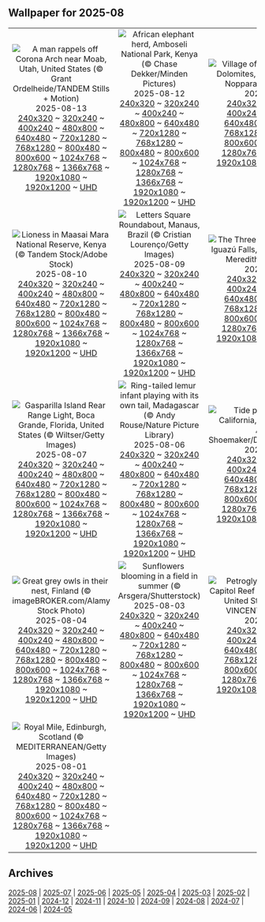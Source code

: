## Wallpaper for 2025-08
|      |      |      |
| :----: | :----: | :----: |
|![A man rappels off Corona Arch near Moab, Utah, United States (© Grant Ordelheide/TANDEM Stills + Motion)](https://www.bing.com/th?id=OHR.CoronaArch_ROW4754489590_320x240.jpg)<br />2025-08-13<br />[240x320](https://www.bing.com/th?id=OHR.CoronaArch_ROW4754489590_240x320.jpg) ~ [320x240](https://www.bing.com/th?id=OHR.CoronaArch_ROW4754489590_320x240.jpg) ~ [400x240](https://www.bing.com/th?id=OHR.CoronaArch_ROW4754489590_400x240.jpg) ~ [480x800](https://www.bing.com/th?id=OHR.CoronaArch_ROW4754489590_480x800.jpg) ~ [640x480](https://www.bing.com/th?id=OHR.CoronaArch_ROW4754489590_640x480.jpg) ~ [720x1280](https://www.bing.com/th?id=OHR.CoronaArch_ROW4754489590_720x1280.jpg) ~ [768x1280](https://www.bing.com/th?id=OHR.CoronaArch_ROW4754489590_768x1280.jpg) ~ [800x480](https://www.bing.com/th?id=OHR.CoronaArch_ROW4754489590_800x480.jpg) ~ [800x600](https://www.bing.com/th?id=OHR.CoronaArch_ROW4754489590_800x600.jpg) ~ [1024x768](https://www.bing.com/th?id=OHR.CoronaArch_ROW4754489590_1024x768.jpg) ~ [1280x768](https://www.bing.com/th?id=OHR.CoronaArch_ROW4754489590_1280x768.jpg) ~ [1366x768](https://www.bing.com/th?id=OHR.CoronaArch_ROW4754489590_1366x768.jpg) ~ [1920x1080](https://www.bing.com/th?id=OHR.CoronaArch_ROW4754489590_1920x1080.jpg) ~ [1920x1200](https://www.bing.com/th?id=OHR.CoronaArch_ROW4754489590_1920x1200.jpg) ~ [UHD](https://www.bing.com/th?id=OHR.CoronaArch_ROW4754489590_UHD.jpg)|![African elephant herd, Amboseli National Park, Kenya (© Chase Dekker/Minden Pictures)](https://www.bing.com/th?id=OHR.KenyaElephants_ROW4632844635_320x240.jpg)<br />2025-08-12<br />[240x320](https://www.bing.com/th?id=OHR.KenyaElephants_ROW4632844635_240x320.jpg) ~ [320x240](https://www.bing.com/th?id=OHR.KenyaElephants_ROW4632844635_320x240.jpg) ~ [400x240](https://www.bing.com/th?id=OHR.KenyaElephants_ROW4632844635_400x240.jpg) ~ [480x800](https://www.bing.com/th?id=OHR.KenyaElephants_ROW4632844635_480x800.jpg) ~ [640x480](https://www.bing.com/th?id=OHR.KenyaElephants_ROW4632844635_640x480.jpg) ~ [720x1280](https://www.bing.com/th?id=OHR.KenyaElephants_ROW4632844635_720x1280.jpg) ~ [768x1280](https://www.bing.com/th?id=OHR.KenyaElephants_ROW4632844635_768x1280.jpg) ~ [800x480](https://www.bing.com/th?id=OHR.KenyaElephants_ROW4632844635_800x480.jpg) ~ [800x600](https://www.bing.com/th?id=OHR.KenyaElephants_ROW4632844635_800x600.jpg) ~ [1024x768](https://www.bing.com/th?id=OHR.KenyaElephants_ROW4632844635_1024x768.jpg) ~ [1280x768](https://www.bing.com/th?id=OHR.KenyaElephants_ROW4632844635_1280x768.jpg) ~ [1366x768](https://www.bing.com/th?id=OHR.KenyaElephants_ROW4632844635_1366x768.jpg) ~ [1920x1080](https://www.bing.com/th?id=OHR.KenyaElephants_ROW4632844635_1920x1080.jpg) ~ [1920x1200](https://www.bing.com/th?id=OHR.KenyaElephants_ROW4632844635_1920x1200.jpg) ~ [UHD](https://www.bing.com/th?id=OHR.KenyaElephants_ROW4632844635_UHD.jpg)|![Village of Santa Maddalena, Dolomites, Italy (© Sakrapee Nopparat/Getty Images)](https://www.bing.com/th?id=OHR.SantaMaddalena_ROW4509037757_320x240.jpg)<br />2025-08-11<br />[240x320](https://www.bing.com/th?id=OHR.SantaMaddalena_ROW4509037757_240x320.jpg) ~ [320x240](https://www.bing.com/th?id=OHR.SantaMaddalena_ROW4509037757_320x240.jpg) ~ [400x240](https://www.bing.com/th?id=OHR.SantaMaddalena_ROW4509037757_400x240.jpg) ~ [480x800](https://www.bing.com/th?id=OHR.SantaMaddalena_ROW4509037757_480x800.jpg) ~ [640x480](https://www.bing.com/th?id=OHR.SantaMaddalena_ROW4509037757_640x480.jpg) ~ [720x1280](https://www.bing.com/th?id=OHR.SantaMaddalena_ROW4509037757_720x1280.jpg) ~ [768x1280](https://www.bing.com/th?id=OHR.SantaMaddalena_ROW4509037757_768x1280.jpg) ~ [800x480](https://www.bing.com/th?id=OHR.SantaMaddalena_ROW4509037757_800x480.jpg) ~ [800x600](https://www.bing.com/th?id=OHR.SantaMaddalena_ROW4509037757_800x600.jpg) ~ [1024x768](https://www.bing.com/th?id=OHR.SantaMaddalena_ROW4509037757_1024x768.jpg) ~ [1280x768](https://www.bing.com/th?id=OHR.SantaMaddalena_ROW4509037757_1280x768.jpg) ~ [1366x768](https://www.bing.com/th?id=OHR.SantaMaddalena_ROW4509037757_1366x768.jpg) ~ [1920x1080](https://www.bing.com/th?id=OHR.SantaMaddalena_ROW4509037757_1920x1080.jpg) ~ [1920x1200](https://www.bing.com/th?id=OHR.SantaMaddalena_ROW4509037757_1920x1200.jpg) ~ [UHD](https://www.bing.com/th?id=OHR.SantaMaddalena_ROW4509037757_UHD.jpg)|
|![Lioness in Maasai Mara National Reserve, Kenya (© Tandem Stock/Adobe Stock)](https://www.bing.com/th?id=OHR.LionessKenya_ROW4235545619_320x240.jpg)<br />2025-08-10<br />[240x320](https://www.bing.com/th?id=OHR.LionessKenya_ROW4235545619_240x320.jpg) ~ [320x240](https://www.bing.com/th?id=OHR.LionessKenya_ROW4235545619_320x240.jpg) ~ [400x240](https://www.bing.com/th?id=OHR.LionessKenya_ROW4235545619_400x240.jpg) ~ [480x800](https://www.bing.com/th?id=OHR.LionessKenya_ROW4235545619_480x800.jpg) ~ [640x480](https://www.bing.com/th?id=OHR.LionessKenya_ROW4235545619_640x480.jpg) ~ [720x1280](https://www.bing.com/th?id=OHR.LionessKenya_ROW4235545619_720x1280.jpg) ~ [768x1280](https://www.bing.com/th?id=OHR.LionessKenya_ROW4235545619_768x1280.jpg) ~ [800x480](https://www.bing.com/th?id=OHR.LionessKenya_ROW4235545619_800x480.jpg) ~ [800x600](https://www.bing.com/th?id=OHR.LionessKenya_ROW4235545619_800x600.jpg) ~ [1024x768](https://www.bing.com/th?id=OHR.LionessKenya_ROW4235545619_1024x768.jpg) ~ [1280x768](https://www.bing.com/th?id=OHR.LionessKenya_ROW4235545619_1280x768.jpg) ~ [1366x768](https://www.bing.com/th?id=OHR.LionessKenya_ROW4235545619_1366x768.jpg) ~ [1920x1080](https://www.bing.com/th?id=OHR.LionessKenya_ROW4235545619_1920x1080.jpg) ~ [1920x1200](https://www.bing.com/th?id=OHR.LionessKenya_ROW4235545619_1920x1200.jpg) ~ [UHD](https://www.bing.com/th?id=OHR.LionessKenya_ROW4235545619_UHD.jpg)|![Letters Square Roundabout, Manaus, Brazil (© Cristian Lourenço/Getty Images)](https://www.bing.com/th?id=OHR.RotatoriaLetras_ROW3601160329_320x240.jpg)<br />2025-08-09<br />[240x320](https://www.bing.com/th?id=OHR.RotatoriaLetras_ROW3601160329_240x320.jpg) ~ [320x240](https://www.bing.com/th?id=OHR.RotatoriaLetras_ROW3601160329_320x240.jpg) ~ [400x240](https://www.bing.com/th?id=OHR.RotatoriaLetras_ROW3601160329_400x240.jpg) ~ [480x800](https://www.bing.com/th?id=OHR.RotatoriaLetras_ROW3601160329_480x800.jpg) ~ [640x480](https://www.bing.com/th?id=OHR.RotatoriaLetras_ROW3601160329_640x480.jpg) ~ [720x1280](https://www.bing.com/th?id=OHR.RotatoriaLetras_ROW3601160329_720x1280.jpg) ~ [768x1280](https://www.bing.com/th?id=OHR.RotatoriaLetras_ROW3601160329_768x1280.jpg) ~ [800x480](https://www.bing.com/th?id=OHR.RotatoriaLetras_ROW3601160329_800x480.jpg) ~ [800x600](https://www.bing.com/th?id=OHR.RotatoriaLetras_ROW3601160329_800x600.jpg) ~ [1024x768](https://www.bing.com/th?id=OHR.RotatoriaLetras_ROW3601160329_1024x768.jpg) ~ [1280x768](https://www.bing.com/th?id=OHR.RotatoriaLetras_ROW3601160329_1280x768.jpg) ~ [1366x768](https://www.bing.com/th?id=OHR.RotatoriaLetras_ROW3601160329_1366x768.jpg) ~ [1920x1080](https://www.bing.com/th?id=OHR.RotatoriaLetras_ROW3601160329_1920x1080.jpg) ~ [1920x1200](https://www.bing.com/th?id=OHR.RotatoriaLetras_ROW3601160329_1920x1200.jpg) ~ [UHD](https://www.bing.com/th?id=OHR.RotatoriaLetras_ROW3601160329_UHD.jpg)|![The Three Musketeers Falls at Iguazú Falls, Argentina (© Mark Meredith/Getty Images)](https://www.bing.com/th?id=OHR.IguazuArgentina_ROW3437451352_320x240.jpg)<br />2025-08-08<br />[240x320](https://www.bing.com/th?id=OHR.IguazuArgentina_ROW3437451352_240x320.jpg) ~ [320x240](https://www.bing.com/th?id=OHR.IguazuArgentina_ROW3437451352_320x240.jpg) ~ [400x240](https://www.bing.com/th?id=OHR.IguazuArgentina_ROW3437451352_400x240.jpg) ~ [480x800](https://www.bing.com/th?id=OHR.IguazuArgentina_ROW3437451352_480x800.jpg) ~ [640x480](https://www.bing.com/th?id=OHR.IguazuArgentina_ROW3437451352_640x480.jpg) ~ [720x1280](https://www.bing.com/th?id=OHR.IguazuArgentina_ROW3437451352_720x1280.jpg) ~ [768x1280](https://www.bing.com/th?id=OHR.IguazuArgentina_ROW3437451352_768x1280.jpg) ~ [800x480](https://www.bing.com/th?id=OHR.IguazuArgentina_ROW3437451352_800x480.jpg) ~ [800x600](https://www.bing.com/th?id=OHR.IguazuArgentina_ROW3437451352_800x600.jpg) ~ [1024x768](https://www.bing.com/th?id=OHR.IguazuArgentina_ROW3437451352_1024x768.jpg) ~ [1280x768](https://www.bing.com/th?id=OHR.IguazuArgentina_ROW3437451352_1280x768.jpg) ~ [1366x768](https://www.bing.com/th?id=OHR.IguazuArgentina_ROW3437451352_1366x768.jpg) ~ [1920x1080](https://www.bing.com/th?id=OHR.IguazuArgentina_ROW3437451352_1920x1080.jpg) ~ [1920x1200](https://www.bing.com/th?id=OHR.IguazuArgentina_ROW3437451352_1920x1200.jpg) ~ [UHD](https://www.bing.com/th?id=OHR.IguazuArgentina_ROW3437451352_UHD.jpg)|
|![Gasparilla Island Rear Range Light, Boca Grande, Florida, United States (© Wiltser/Getty Images)](https://www.bing.com/th?id=OHR.GasparillaLight_ROW6062509878_320x240.jpg)<br />2025-08-07<br />[240x320](https://www.bing.com/th?id=OHR.GasparillaLight_ROW6062509878_240x320.jpg) ~ [320x240](https://www.bing.com/th?id=OHR.GasparillaLight_ROW6062509878_320x240.jpg) ~ [400x240](https://www.bing.com/th?id=OHR.GasparillaLight_ROW6062509878_400x240.jpg) ~ [480x800](https://www.bing.com/th?id=OHR.GasparillaLight_ROW6062509878_480x800.jpg) ~ [640x480](https://www.bing.com/th?id=OHR.GasparillaLight_ROW6062509878_640x480.jpg) ~ [720x1280](https://www.bing.com/th?id=OHR.GasparillaLight_ROW6062509878_720x1280.jpg) ~ [768x1280](https://www.bing.com/th?id=OHR.GasparillaLight_ROW6062509878_768x1280.jpg) ~ [800x480](https://www.bing.com/th?id=OHR.GasparillaLight_ROW6062509878_800x480.jpg) ~ [800x600](https://www.bing.com/th?id=OHR.GasparillaLight_ROW6062509878_800x600.jpg) ~ [1024x768](https://www.bing.com/th?id=OHR.GasparillaLight_ROW6062509878_1024x768.jpg) ~ [1280x768](https://www.bing.com/th?id=OHR.GasparillaLight_ROW6062509878_1280x768.jpg) ~ [1366x768](https://www.bing.com/th?id=OHR.GasparillaLight_ROW6062509878_1366x768.jpg) ~ [1920x1080](https://www.bing.com/th?id=OHR.GasparillaLight_ROW6062509878_1920x1080.jpg) ~ [1920x1200](https://www.bing.com/th?id=OHR.GasparillaLight_ROW6062509878_1920x1200.jpg) ~ [UHD](https://www.bing.com/th?id=OHR.GasparillaLight_ROW6062509878_UHD.jpg)|![Ring-tailed lemur infant playing with its own tail, Madagascar (© Andy Rouse/Nature Picture Library)](https://www.bing.com/th?id=OHR.BabyLemur_ROW5956965002_320x240.jpg)<br />2025-08-06<br />[240x320](https://www.bing.com/th?id=OHR.BabyLemur_ROW5956965002_240x320.jpg) ~ [320x240](https://www.bing.com/th?id=OHR.BabyLemur_ROW5956965002_320x240.jpg) ~ [400x240](https://www.bing.com/th?id=OHR.BabyLemur_ROW5956965002_400x240.jpg) ~ [480x800](https://www.bing.com/th?id=OHR.BabyLemur_ROW5956965002_480x800.jpg) ~ [640x480](https://www.bing.com/th?id=OHR.BabyLemur_ROW5956965002_640x480.jpg) ~ [720x1280](https://www.bing.com/th?id=OHR.BabyLemur_ROW5956965002_720x1280.jpg) ~ [768x1280](https://www.bing.com/th?id=OHR.BabyLemur_ROW5956965002_768x1280.jpg) ~ [800x480](https://www.bing.com/th?id=OHR.BabyLemur_ROW5956965002_800x480.jpg) ~ [800x600](https://www.bing.com/th?id=OHR.BabyLemur_ROW5956965002_800x600.jpg) ~ [1024x768](https://www.bing.com/th?id=OHR.BabyLemur_ROW5956965002_1024x768.jpg) ~ [1280x768](https://www.bing.com/th?id=OHR.BabyLemur_ROW5956965002_1280x768.jpg) ~ [1366x768](https://www.bing.com/th?id=OHR.BabyLemur_ROW5956965002_1366x768.jpg) ~ [1920x1080](https://www.bing.com/th?id=OHR.BabyLemur_ROW5956965002_1920x1080.jpg) ~ [1920x1200](https://www.bing.com/th?id=OHR.BabyLemur_ROW5956965002_1920x1200.jpg) ~ [UHD](https://www.bing.com/th?id=OHR.BabyLemur_ROW5956965002_UHD.jpg)|![Tide pools in La Jolla, California, United States (© Andrew Shoemaker/DanitaDelimont.com)](https://www.bing.com/th?id=OHR.CaliforniaTidepool_ROW5850471362_320x240.jpg)<br />2025-08-05<br />[240x320](https://www.bing.com/th?id=OHR.CaliforniaTidepool_ROW5850471362_240x320.jpg) ~ [320x240](https://www.bing.com/th?id=OHR.CaliforniaTidepool_ROW5850471362_320x240.jpg) ~ [400x240](https://www.bing.com/th?id=OHR.CaliforniaTidepool_ROW5850471362_400x240.jpg) ~ [480x800](https://www.bing.com/th?id=OHR.CaliforniaTidepool_ROW5850471362_480x800.jpg) ~ [640x480](https://www.bing.com/th?id=OHR.CaliforniaTidepool_ROW5850471362_640x480.jpg) ~ [720x1280](https://www.bing.com/th?id=OHR.CaliforniaTidepool_ROW5850471362_720x1280.jpg) ~ [768x1280](https://www.bing.com/th?id=OHR.CaliforniaTidepool_ROW5850471362_768x1280.jpg) ~ [800x480](https://www.bing.com/th?id=OHR.CaliforniaTidepool_ROW5850471362_800x480.jpg) ~ [800x600](https://www.bing.com/th?id=OHR.CaliforniaTidepool_ROW5850471362_800x600.jpg) ~ [1024x768](https://www.bing.com/th?id=OHR.CaliforniaTidepool_ROW5850471362_1024x768.jpg) ~ [1280x768](https://www.bing.com/th?id=OHR.CaliforniaTidepool_ROW5850471362_1280x768.jpg) ~ [1366x768](https://www.bing.com/th?id=OHR.CaliforniaTidepool_ROW5850471362_1366x768.jpg) ~ [1920x1080](https://www.bing.com/th?id=OHR.CaliforniaTidepool_ROW5850471362_1920x1080.jpg) ~ [1920x1200](https://www.bing.com/th?id=OHR.CaliforniaTidepool_ROW5850471362_1920x1200.jpg) ~ [UHD](https://www.bing.com/th?id=OHR.CaliforniaTidepool_ROW5850471362_UHD.jpg)|
|![Great grey owls in their nest, Finland (© imageBROKER.com/Alamy Stock Photo)](https://www.bing.com/th?id=OHR.LaplandOwl_ROW5757623428_320x240.jpg)<br />2025-08-04<br />[240x320](https://www.bing.com/th?id=OHR.LaplandOwl_ROW5757623428_240x320.jpg) ~ [320x240](https://www.bing.com/th?id=OHR.LaplandOwl_ROW5757623428_320x240.jpg) ~ [400x240](https://www.bing.com/th?id=OHR.LaplandOwl_ROW5757623428_400x240.jpg) ~ [480x800](https://www.bing.com/th?id=OHR.LaplandOwl_ROW5757623428_480x800.jpg) ~ [640x480](https://www.bing.com/th?id=OHR.LaplandOwl_ROW5757623428_640x480.jpg) ~ [720x1280](https://www.bing.com/th?id=OHR.LaplandOwl_ROW5757623428_720x1280.jpg) ~ [768x1280](https://www.bing.com/th?id=OHR.LaplandOwl_ROW5757623428_768x1280.jpg) ~ [800x480](https://www.bing.com/th?id=OHR.LaplandOwl_ROW5757623428_800x480.jpg) ~ [800x600](https://www.bing.com/th?id=OHR.LaplandOwl_ROW5757623428_800x600.jpg) ~ [1024x768](https://www.bing.com/th?id=OHR.LaplandOwl_ROW5757623428_1024x768.jpg) ~ [1280x768](https://www.bing.com/th?id=OHR.LaplandOwl_ROW5757623428_1280x768.jpg) ~ [1366x768](https://www.bing.com/th?id=OHR.LaplandOwl_ROW5757623428_1366x768.jpg) ~ [1920x1080](https://www.bing.com/th?id=OHR.LaplandOwl_ROW5757623428_1920x1080.jpg) ~ [1920x1200](https://www.bing.com/th?id=OHR.LaplandOwl_ROW5757623428_1920x1200.jpg) ~ [UHD](https://www.bing.com/th?id=OHR.LaplandOwl_ROW5757623428_UHD.jpg)|![Sunflowers blooming in a field in summer (© Arsgera/Shutterstock)](https://www.bing.com/th?id=OHR.HappySunflower_ROW5658655277_320x240.jpg)<br />2025-08-03<br />[240x320](https://www.bing.com/th?id=OHR.HappySunflower_ROW5658655277_240x320.jpg) ~ [320x240](https://www.bing.com/th?id=OHR.HappySunflower_ROW5658655277_320x240.jpg) ~ [400x240](https://www.bing.com/th?id=OHR.HappySunflower_ROW5658655277_400x240.jpg) ~ [480x800](https://www.bing.com/th?id=OHR.HappySunflower_ROW5658655277_480x800.jpg) ~ [640x480](https://www.bing.com/th?id=OHR.HappySunflower_ROW5658655277_640x480.jpg) ~ [720x1280](https://www.bing.com/th?id=OHR.HappySunflower_ROW5658655277_720x1280.jpg) ~ [768x1280](https://www.bing.com/th?id=OHR.HappySunflower_ROW5658655277_768x1280.jpg) ~ [800x480](https://www.bing.com/th?id=OHR.HappySunflower_ROW5658655277_800x480.jpg) ~ [800x600](https://www.bing.com/th?id=OHR.HappySunflower_ROW5658655277_800x600.jpg) ~ [1024x768](https://www.bing.com/th?id=OHR.HappySunflower_ROW5658655277_1024x768.jpg) ~ [1280x768](https://www.bing.com/th?id=OHR.HappySunflower_ROW5658655277_1280x768.jpg) ~ [1366x768](https://www.bing.com/th?id=OHR.HappySunflower_ROW5658655277_1366x768.jpg) ~ [1920x1080](https://www.bing.com/th?id=OHR.HappySunflower_ROW5658655277_1920x1080.jpg) ~ [1920x1200](https://www.bing.com/th?id=OHR.HappySunflower_ROW5658655277_1920x1200.jpg) ~ [UHD](https://www.bing.com/th?id=OHR.HappySunflower_ROW5658655277_UHD.jpg)|![Petroglyphs near Fruita in Capitol Reef National Park, Utah, United States (© Nicolas VINCENT/Adobe Stock)](https://www.bing.com/th?id=OHR.FruitaPetroglyphs_ROW5543812447_320x240.jpg)<br />2025-08-02<br />[240x320](https://www.bing.com/th?id=OHR.FruitaPetroglyphs_ROW5543812447_240x320.jpg) ~ [320x240](https://www.bing.com/th?id=OHR.FruitaPetroglyphs_ROW5543812447_320x240.jpg) ~ [400x240](https://www.bing.com/th?id=OHR.FruitaPetroglyphs_ROW5543812447_400x240.jpg) ~ [480x800](https://www.bing.com/th?id=OHR.FruitaPetroglyphs_ROW5543812447_480x800.jpg) ~ [640x480](https://www.bing.com/th?id=OHR.FruitaPetroglyphs_ROW5543812447_640x480.jpg) ~ [720x1280](https://www.bing.com/th?id=OHR.FruitaPetroglyphs_ROW5543812447_720x1280.jpg) ~ [768x1280](https://www.bing.com/th?id=OHR.FruitaPetroglyphs_ROW5543812447_768x1280.jpg) ~ [800x480](https://www.bing.com/th?id=OHR.FruitaPetroglyphs_ROW5543812447_800x480.jpg) ~ [800x600](https://www.bing.com/th?id=OHR.FruitaPetroglyphs_ROW5543812447_800x600.jpg) ~ [1024x768](https://www.bing.com/th?id=OHR.FruitaPetroglyphs_ROW5543812447_1024x768.jpg) ~ [1280x768](https://www.bing.com/th?id=OHR.FruitaPetroglyphs_ROW5543812447_1280x768.jpg) ~ [1366x768](https://www.bing.com/th?id=OHR.FruitaPetroglyphs_ROW5543812447_1366x768.jpg) ~ [1920x1080](https://www.bing.com/th?id=OHR.FruitaPetroglyphs_ROW5543812447_1920x1080.jpg) ~ [1920x1200](https://www.bing.com/th?id=OHR.FruitaPetroglyphs_ROW5543812447_1920x1200.jpg) ~ [UHD](https://www.bing.com/th?id=OHR.FruitaPetroglyphs_ROW5543812447_UHD.jpg)|
|![Royal Mile, Edinburgh, Scotland (© MEDITERRANEAN/Getty Images)](https://www.bing.com/th?id=OHR.EdinburghFringe_ROW5428357489_320x240.jpg)<br />2025-08-01<br />[240x320](https://www.bing.com/th?id=OHR.EdinburghFringe_ROW5428357489_240x320.jpg) ~ [320x240](https://www.bing.com/th?id=OHR.EdinburghFringe_ROW5428357489_320x240.jpg) ~ [400x240](https://www.bing.com/th?id=OHR.EdinburghFringe_ROW5428357489_400x240.jpg) ~ [480x800](https://www.bing.com/th?id=OHR.EdinburghFringe_ROW5428357489_480x800.jpg) ~ [640x480](https://www.bing.com/th?id=OHR.EdinburghFringe_ROW5428357489_640x480.jpg) ~ [720x1280](https://www.bing.com/th?id=OHR.EdinburghFringe_ROW5428357489_720x1280.jpg) ~ [768x1280](https://www.bing.com/th?id=OHR.EdinburghFringe_ROW5428357489_768x1280.jpg) ~ [800x480](https://www.bing.com/th?id=OHR.EdinburghFringe_ROW5428357489_800x480.jpg) ~ [800x600](https://www.bing.com/th?id=OHR.EdinburghFringe_ROW5428357489_800x600.jpg) ~ [1024x768](https://www.bing.com/th?id=OHR.EdinburghFringe_ROW5428357489_1024x768.jpg) ~ [1280x768](https://www.bing.com/th?id=OHR.EdinburghFringe_ROW5428357489_1280x768.jpg) ~ [1366x768](https://www.bing.com/th?id=OHR.EdinburghFringe_ROW5428357489_1366x768.jpg) ~ [1920x1080](https://www.bing.com/th?id=OHR.EdinburghFringe_ROW5428357489_1920x1080.jpg) ~ [1920x1200](https://www.bing.com/th?id=OHR.EdinburghFringe_ROW5428357489_1920x1200.jpg) ~ [UHD](https://www.bing.com/th?id=OHR.EdinburghFringe_ROW5428357489_UHD.jpg)|

## Archives
[2025-08](/archives/2025-08/) | [2025-07](/archives/2025-07/) | [2025-06](/archives/2025-06/) | [2025-05](/archives/2025-05/) | [2025-04](/archives/2025-04/) | [2025-03](/archives/2025-03/) | [2025-02](/archives/2025-02/) | [2025-01](/archives/2025-01/) | [2024-12](/archives/2024-12/) | [2024-11](/archives/2024-11/) | [2024-10](/archives/2024-10/) | [2024-09](/archives/2024-09/) | [2024-08](/archives/2024-08/) | [2024-07](/archives/2024-07/) | [2024-06](/archives/2024-06/) | [2024-05](/archives/2024-05/)